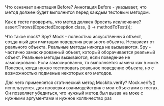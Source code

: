 Что означает аннотация  Before?
Аннотация Before - указывает, что метод должен будет выполнится перед каждым тестовым методом.

Как в тесте проверить, что метод должен бросить исключение?
assertThrows(ExpectedException.class, () -> methodToTest());

Что такое mock? Spy?
Mock - полностью искусственный объект, созданный для имитации поведения реального объекта. Независит от реального объекта. Реальные методы никогда не вызываются.
Spy - частично замаскированный объект, который оборачивается реальный объект.
Реальные методы вызываются, если поведение не замокировано. Если замокированно, то выполняется замена как в моке. Полезен, когда нужно тестировать реальное поведение объекта, но с возможностью подменые некоторых его методов.

Для чего применяется статический метод  Mockito.verify?
Mock.verify() используется. для проверки взаимодействия с мок-объектами в тестах. Он позволяет убедиться, что нужный метод был вызва на моке с нужными аргументами и нужное колличество раз
